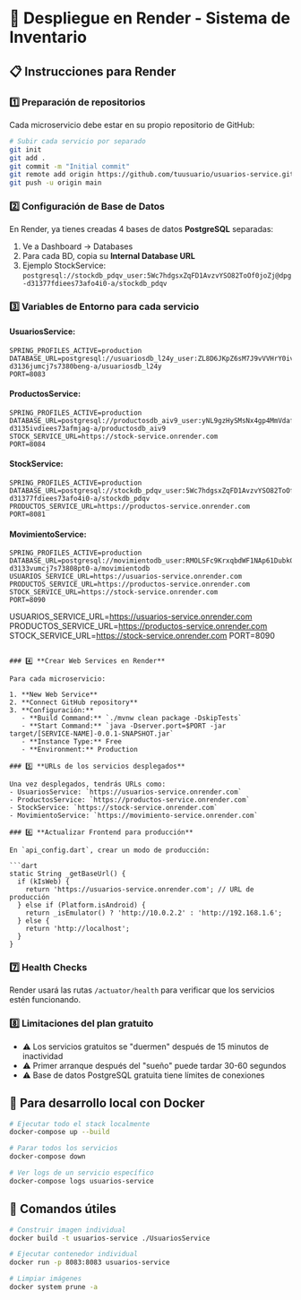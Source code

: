 # 🚀 Despliegue en Render - Sistema de Inventario

## 📋 Instrucciones para Render

### 1️⃣ **Preparación de repositorios**

Cada microservicio debe estar en su propio repositorio de GitHub:

```bash
# Subir cada servicio por separado
git init
git add .
git commit -m "Initial commit"
git remote add origin https://github.com/tuusuario/usuarios-service.git
git push -u origin main
```

### 2️⃣ **Configuración de Base de Datos**

En Render, ya tienes creadas 4 bases de datos **PostgreSQL** separadas:

1. Ve a Dashboard → Databases
2. Para cada BD, copia su **Internal Database URL**
3. Ejemplo StockService: `postgresql://stockdb_pdqv_user:5Wc7hdgsxZqFD1AvzvYSO82ToOf0joZj@dpg-d31377fdiees73afo4i0-a/stockdb_pdqv`

### 3️⃣ **Variables de Entorno para cada servicio**

#### **UsuariosService:**
```env
SPRING_PROFILES_ACTIVE=production
DATABASE_URL=postgresql://usuariosdb_l24y_user:ZL8D6JKpZ6sM7J9vVVHrY0ivYUQ0di2D@dpg-d3136jumcj7s7380beng-a/usuariosdb_l24y
PORT=8083
```

#### **ProductosService:**
```env
SPRING_PROFILES_ACTIVE=production
DATABASE_URL=postgresql://productosdb_aiv9_user:yNL9gzHySMsNx4gp4MmVdafbwflS9TmF@dpg-d3135ivdiees73afmjag-a/productosdb_aiv9
STOCK_SERVICE_URL=https://stock-service.onrender.com
PORT=8084
```

#### **StockService:**
```env
SPRING_PROFILES_ACTIVE=production
DATABASE_URL=postgresql://stockdb_pdqv_user:5Wc7hdgsxZqFD1AvzvYSO82ToOf0joZj@dpg-d31377fdiees73afo4i0-a/stockdb_pdqv
PRODUCTOS_SERVICE_URL=https://productos-service.onrender.com
PORT=8081
```

#### **MovimientoService:**
```env
SPRING_PROFILES_ACTIVE=production
DATABASE_URL=postgresql://movimientodb_user:RMOLSFc9KrxqbdWF1NAp61DubkGIDmpH@dpg-d3133vumcj7s73808pt0-a/movimientodb
USUARIOS_SERVICE_URL=https://usuarios-service.onrender.com
PRODUCTOS_SERVICE_URL=https://productos-service.onrender.com
STOCK_SERVICE_URL=https://stock-service.onrender.com
PORT=8090
```
USUARIOS_SERVICE_URL=https://usuarios-service.onrender.com
PRODUCTOS_SERVICE_URL=https://productos-service.onrender.com
STOCK_SERVICE_URL=https://stock-service.onrender.com
PORT=8090
```

### 4️⃣ **Crear Web Services en Render**

Para cada microservicio:

1. **New Web Service**
2. **Connect GitHub repository**
3. **Configuración:**
   - **Build Command:** `./mvnw clean package -DskipTests`
   - **Start Command:** `java -Dserver.port=$PORT -jar target/[SERVICE-NAME]-0.0.1-SNAPSHOT.jar`
   - **Instance Type:** Free
   - **Environment:** Production

### 5️⃣ **URLs de los servicios desplegados**

Una vez desplegados, tendrás URLs como:
- UsuariosService: `https://usuarios-service.onrender.com`
- ProductosService: `https://productos-service.onrender.com`
- StockService: `https://stock-service.onrender.com`
- MovimientoService: `https://movimiento-service.onrender.com`

### 6️⃣ **Actualizar Frontend para producción**

En `api_config.dart`, crear un modo de producción:

```dart
static String _getBaseUrl() {
  if (kIsWeb) {
    return 'https://usuarios-service.onrender.com'; // URL de producción
  } else if (Platform.isAndroid) {
    return _isEmulator() ? 'http://10.0.2.2' : 'http://192.168.1.6';
  } else {
    return 'http://localhost';
  }
}
```

### 7️⃣ **Health Checks**

Render usará las rutas `/actuator/health` para verificar que los servicios estén funcionando.

### 8️⃣ **Limitaciones del plan gratuito**

- ⚠️ Los servicios gratuitos se "duermen" después de 15 minutos de inactividad
- ⚠️ Primer arranque después del "sueño" puede tardar 30-60 segundos
- ⚠️ Base de datos PostgreSQL gratuita tiene límites de conexiones

## 🐳 **Para desarrollo local con Docker**

```bash
# Ejecutar todo el stack localmente
docker-compose up --build

# Parar todos los servicios
docker-compose down

# Ver logs de un servicio específico
docker-compose logs usuarios-service
```

## 🔧 **Comandos útiles**

```bash
# Construir imagen individual
docker build -t usuarios-service ./UsuariosService

# Ejecutar contenedor individual
docker run -p 8083:8083 usuarios-service

# Limpiar imágenes
docker system prune -a
```

